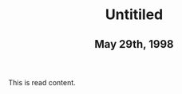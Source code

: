 <header data-slug="5-29-1998">
	<h1>Untitiled</h1>
	<h2>May 29th, 1998</h2>
</header>

This is read content.